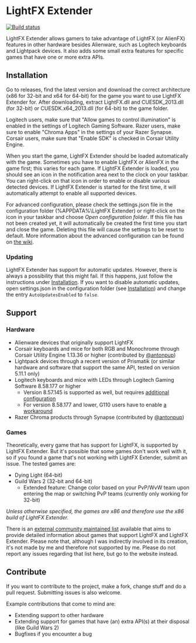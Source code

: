 # LightFX Extender
[![Build status](https://ci.appveyor.com/api/projects/status/ual57rxoe7wf0pm3/branch/master?svg=true)](https://ci.appveyor.com/project/Archomeda/lightfx-extender/branch/master)

LightFX Extender allows gamers to take advantage of LightFX (or AlienFX) features in other hardware besides Alienware, such as Logitech keyboards and Lightpack devices.
It also adds some small extra features for specific games that have one or more extra APIs.

## Installation
Go to releases, find the latest version and download the correct architecture (x86 for 32-bit and x64 for 64-bit) for the game you want to use LightFX Extender for.
After downloading, extract LightFX.dll and CUESDK_2013.dll (for 32-bit) or CUESDK.x64_2013.dll (for 64-bit) to the game folder.

Logitech users, make sure that "Allow games to control illumination" is enabled in the settings of Logitech Gaming Software.
Razer users, make sure to enable "Chroma Apps" in the settings of your Razer Synapse.
Corsair users, make sure that "Enable SDK" is checked in Corsair Utility Engine.

When you start the game, LightFX Extender should be loaded automatically with the game.
Sometimes you have to enable LightFX or AlienFX in the game first; this varies for each game.
If LightFX Extender is loaded, you should see an icon in the notification area next to the clock on your taskbar.
You can right-click on that icon in order to enable or disable various detected devices.
If LightFX Extender is started for the first time, it will automatically attempt to enable all supported devices.

For advanced configuration, please check the settings.json file in the configuration folder (%APPDATA%\LightFX Extender) or right-click on the icon in your taskbar and choose *Open configuration folder*.
If this file has not been created yet, it will automatically be created the first time you start and close the game.
Deleting this file will cause the settings to be reset to default.
More information about the advanced configuration can be found on [the wiki](https://github.com/Archomeda/lightfx-extender/wiki/Configuration).

### Updating
LightFX Extender has support for automatic updates.
However, there is always a possibility that this might fail.
If this happens, just follow the instructions under [Installation](#Installation).
If you want to disable automatic updates, open settings.json in the configuration folder (see [Installation](#Installation)) and change the entry `AutoUpdatesEnabled` to `false`.

## Support
### Hardware
- Alienware devices that originally support LightFX
- Corsair keyboards and mice for both RGB and Monochrome through Corsair Utility Engine 1.13.36 or higher (contributed by [@antonpup](https://github.com/antonpup))
- Lightpack devices through a recent version of Prismatik (or similar hardware and software that support the same API, tested on version 5.11.1 only)
- Logitech keyboards and mice with LEDs through Logitech Gaming Software 8.58.177 or higher
  - Version 8.57.145 is supported as well, but requires [additional configuration](https://github.com/Archomeda/lightfx-extender/wiki/Logitech-Color-Range)
  - For version 8.58.177 and lower, G110 users have to enable [a workaround](https://github.com/Archomeda/lightfx-extender/wiki/Logitech-G110-Workaround)
- Razer Chroma products through Synapse (contributed by [@antonpup](https://github.com/antonpup))

### Games
Theoretically, every game that has support for LightFX, is supported by LightFX Extender.
But it's possible that some games don't work well with it, so if you found a game that's not working with LightFX Extender, submit an issue.
The tested games are:
- Dying Light (64-bit)
- Guild Wars 2 (32-bit and 64-bit)
  - Extended feature: Change color based on your PvP/WvW team upon entering the map or switching PvP teams (currently only working for 32-bit)

*Unless otherwise specified, the games are x86 and therefore use the x86 build of LightFX Extender.*

There is an [external community maintained list](http://alienfx.cyanlabs.net/) available that aims to provide detailed information about games that support LightFX and LightFX Extender.
Please note that, although I was indirectly involved in its creation, it's not made by me and therefore not supported by me.
Please do not report any issues regarding that list here, but go to the website instead.

## Contribute
If you want to contribute to the project, make a fork, change stuff and do a pull request.
Submitting issues is also welcome.

Example contributions that come to mind are:
- Extending support to other hardware
- Extending support for games that have (an) extra API(s) at their disposal (like Guild Wars 2)
- Bugfixes if you encounter a bug

